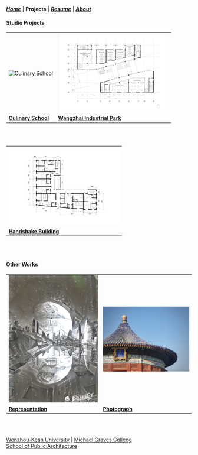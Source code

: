 ***[Home](https://ZMRFlora.github.io/Portfolio/index)*** | **Projects** | ***[Resume](https://ZMRFlora.github.io/Portfolio/Resume)*** | ***[About](https://ZMRFlora.github.io/Portfolio/About)*** 
<br>

#### Studio Projects
<table style="width:100%; border-collapse: collapse; border: none;">
  <tr style="border: none;">
    <td style="border: none;"><a href="https://ZMRFlora.github.io/Portfolio/Culinary school"><img alt="Culinary School" src="https://github.com/ZMRFlora/Portfolio/blob/gh-pages/Images/20-Summer/Third%20Floor-01.jpg?raw=true" width="300"></a></td>
    <td style="border: none;"><a href="https://ZMRFlora.github.io/Portfolio/Wangzhai Industrial Park"><img alt="Wangzhai Industrial Park" src="https://github.com/ZMRFlora/Portfolio/blob/gh-pages/Images/B-F1-01.jpg?raw=true" width="300"></a></td>

  </tr><tr style="border: none;">
    <td style="border: none;"><a href="https://ZMRFlora.github.io/Portfolio/Culinary school"><b>Culinary School</b></a></td>
    <td style="border: none;"><a href="https://ZMRFlora.github.io/Portfolio/Wangzhai Industrial Park"><b>Wangzhai Industrial Park</b></a></td>
  </tr></table>
<br/><br/>

<table style="width:100%; border-collapse: collapse; border: none;">
  <tr style="border: none;">
    <td style="border: none;"><a href="https://ZMRFlora.github.io/Portfolio/Handshake Building"><img alt="Handshake Building" src="https://github.com/ZMRFlora/Portfolio/blob/gh-pages/Images/Residence-Floor%20Plan-01.jpg?raw=true" width="300"></a></td>

  </tr><tr style="border: none;">
    <td style="border: none;"><a href="https://ZMRFlora.github.io/Portfolio/Handshake Building"><b>Handshake Building</b></a></td>
  </tr></table>
<br/><br/>

#### Other Works
<table style="width:100%; border-collapse: collapse; border: none;">
  <tr style="border: none;">
    <td style="border: none;"><a href="https://ZMRFlora.github.io/Portfolio/Representation"><img alt="Representation" src="https://github.com/ZMRFlora/Portfolio/blob/gh-pages/Images/Repre/24ea13ff411108f2fb0b18e484782bae.jpg?raw=true" width="300"></a></td>
    <td style="border: none;"><a href="https://ZMRFlora.github.io/Portfolio/Photograph"><img alt="Photograph" src="https://github.com/ZMRFlora/Portfolio/blob/gh-pages/Images/Photograph/53077cb25d31e74b1fd99b977bf8f47.jpg?raw=true" width="300"></a></td>

  </tr><tr style="border: none;">
    <td style="border: none;"><a href="https://ZMRFlora.github.io/Portfolio/Representation"><b>Representation</b></a></td>
    <td style="border: none;"><a href="https://ZMRFlora.github.io/Portfolio/Photograph"><b>Photograph</b></a></td>
  </tr></table>
<br/><br/>

[Wenzhou-Kean University](https://wku.edu.cn/) | [Michael Graves College](http://design.wku.edu.cn/)<br/>
[School of Public Architecture](http://design.wku.edu.cn/)<br>
